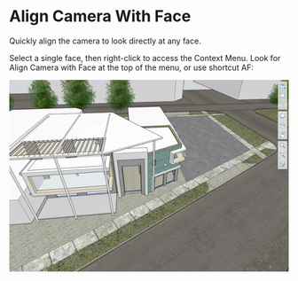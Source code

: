 # Align Camera With Face

Quickly align the camera to look directly at any face.

Select a single face, then right-click to access the Context Menu. Look for Align Camera with Face at the top of the menu, or use shortcut AF:

![](../.gitbook/assets/alignwithface.gif)
